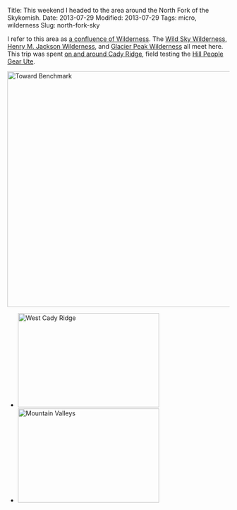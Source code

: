Title: This weekend I headed to the area around the North Fork of the Skykomish.
Date: 2013-07-29
Modified: 2013-07-29
Tags: micro, wilderness
Slug: north-fork-sky

I refer to this area as [a confluence of Wilderness](/2011/09/confluence-wilderness/). The [Wild Sky Wilderness](http://en.wikipedia.org/wiki/Wild_Sky_Wilderness), [Henry M. Jackson Wilderness](http://en.wikipedia.org/wiki/Henry_M._Jackson_Wilderness), and [Glacier Peak Wilderness](http://en.wikipedia.org/wiki/Glacier_Peak_Wilderness) all meet here. This trip was spent [on and around Cady Ridge](http://www.flickr.com/photos/pigmonkey/sets/72157634830835595), field testing the [Hill People Gear Ute](http://www.hillpeoplegear.com/Products/InDetail/UtePack/tabid/926/Default.aspx).

<a href="http://www.flickr.com/photos/pigmonkey/9388768624/" title="Toward Benchmark by Pig Monkey, on Flickr"><img src="http://farm4.staticflickr.com/3761/9388768624_851f88c41a_c.jpg" width="800" height="534" alt="Toward Benchmark"></a>

<ul class="thumbs">
<li><a href="http://www.flickr.com/photos/pigmonkey/9386000961/" title="West Cady Ridge by Pig Monkey, on Flickr"><img src="http://farm6.staticflickr.com/5526/9386000961_56533b3e50_n.jpg" width="320" height="213" alt="West Cady Ridge"></a></li>
<li><a href="http://www.flickr.com/photos/pigmonkey/9386028939/" title="Mountain Valleys by Pig Monkey, on Flickr"><img src="http://farm3.staticflickr.com/2856/9386028939_7f6ec8f3f0_n.jpg" width="320" height="213" alt="Mountain Valleys"></a></li>
</ul>
